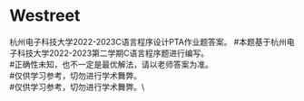 # Westreet
杭州电子科技大学2022-2023C语言程序设计PTA作业题答案。
#本题基于杭州电子科技大学2022-2023第二学期C语言程序题进行编写。\
#正确性未知，也不一定是最优解法，请以老师答案为准。\
#仅供学习参考，切勿进行学术舞弊。\
#仅供学习参考，切勿进行学术舞弊。\
